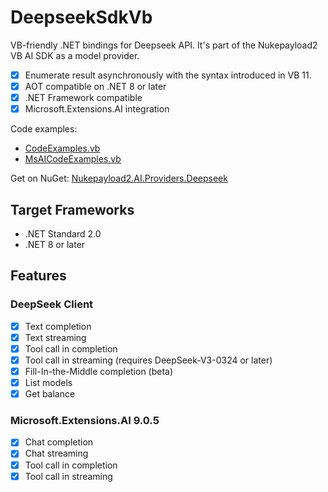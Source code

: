 # DeepseekSdkVb
VB-friendly .NET bindings for Deepseek API. It's part of the Nukepayload2 VB AI SDK as a model provider.

- [x] Enumerate result asynchronously with the syntax introduced in VB 11.
- [x] AOT compatible on .NET 8 or later
- [x] .NET Framework compatible
- [x] Microsoft.Extensions.AI integration

Code examples: 
- [CodeExamples.vb](https://github.com/Nukepayload2/DeepseekSdkVb/blob/master/DeepseekAPIExamples/CodeExamples.vb)
- [MsAICodeExamples.vb](https://github.com/Nukepayload2/DeepseekSdkVb/blob/master/DeepseekAPIExamples/MsAICodeExamples.vb)

Get on NuGet: [Nukepayload2.AI.Providers.Deepseek](https://www.nuget.org/packages/Nukepayload2.AI.Providers.Deepseek)

## Target Frameworks
- .NET Standard 2.0
- .NET 8 or later

## Features
### DeepSeek Client
- [x] Text completion
- [x] Text streaming
- [x] Tool call in completion
- [x] Tool call in streaming (requires DeepSeek-V3-0324 or later)
- [x] Fill-In-the-Middle completion (beta)
- [x] List models
- [x] Get balance

### Microsoft.Extensions.AI 9.0.5
- [x] Chat completion
- [x] Chat streaming
- [x] Tool call in completion
- [x] Tool call in streaming
